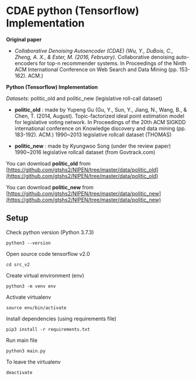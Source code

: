 # CDAE python (Tensorflow) Implementation

**Original paper**
 - *Collaborative Denoising Autoencoder (CDAE) (Wu, Y., DuBois, C.,
   Zheng, A. X., & Ester, M. (2016, February)*. Collaborative denoising auto-encoders for top-n recommender systems. In Proceedings of the Ninth ACM International Conference on Web Search and Data Mining (pp. 153-162). ACM.)

**Python (Tensorflow) Implementation**

*Datasets:* politic_old and politic_new (legislative roll-call dataset)

 - **politic_old** : made by Yupeng Gu  (Gu, Y., Sun, Y., Jiang, N., Wang,
   B., & Chen, T. (2014, August). Topic-factorized ideal point
   estimation model for legislative voting network. In Proceedings of
   the 20th ACM SIGKDD international conference on Knowledge discovery
   and data mining (pp. 183-192). ACM.) 1990~2013 legislative rollcall
   dataset (THOMAS)

 - **politic_new** : made by Kyungwoo Song (under the review paper)
   1990~2016 legislative rollcall dataset (from Govtrack.com)

You can download **politic_old** from [https://github.com/gtshs2/NIPEN/tree/master/data/politic_old](https://github.com/gtshs2/NIPEN/tree/master/data/politic_old)

You can download **politic_new** from [https://github.com/gtshs2/NIPEN/tree/master/data/politic_new](https://github.com/gtshs2/NIPEN/tree/master/data/politic_new)

## Setup

Check python version (Python 3.7.3)

    python3 --version 
      
Open source code tensorflow v2.0

    cd src_v2
    
Create virtual environment (env)

    python3 -m venv env  
  
Activate virtualenv

	source env/bin/activate
    
Install dependencies (using requirements file)

	pip3 install -r requirements.txt
    
Run main file

    python3 main.py     
 
 To leave the virtualenv
   
    deactivate

